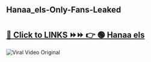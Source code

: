 
 ## Hanaa_els-Only-Fans-Leaked

# <h2><a href="https://clipsfans.com/Hanaa_els&ref=git">🔗 Click to LINKS ⏩⏩ 👉 🟢 Hanaa els </a></h2>

<a href="https://clipsfans.com/Hanaa_els&ref=git" rel="nofollow" data-target="animated-image.originalLink"><img src="https://i.ibb.co.com/xMMVF88/686577567.gif" alt="Viral Video Original" style="max-width: 100%; display: inline-block;" data-target="animated-image.originalImage"></a>
